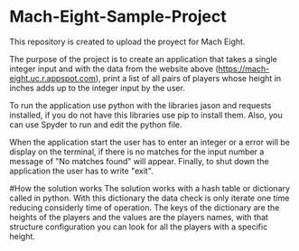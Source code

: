 # Mach-Eight-Sample-Project
This repository is created to upload the proyect for Mach Eight.

The purpose of the project is to create an application that takes a single integer input and with the data from the website above (https://mach-eight.uc.r.appspot.com), print a list of all pairs of players whose height in inches adds up to the integer input by the user.

To run the application use python with the libraries jason and requests installed, if you do not have this libraries use pip to install them. Also, you can use Spyder to run and edit the python file.

When the application start the user has to enter an integer or a error will be display on the terminal, if there is no matches for the input number a message of "No matches found" will appear. Finally, to shut down the application the user has to write "exit".

#How the solution works
The solution works with a hash table or dictionary called in python. With this dictionary the data check is only iterate one time reducing considerly time of operation.
The keys of the dictionary are the heights of the players and the values are the players names, with that structure configuration you can look for all the players with a specific height.
